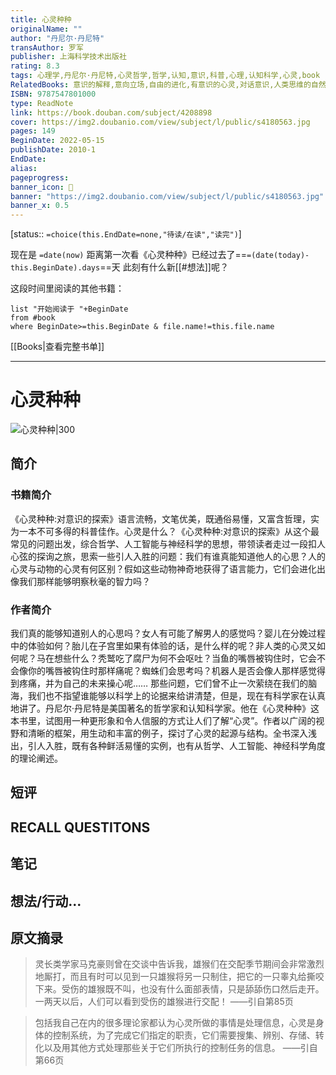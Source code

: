 ```yaml
---
title: 心灵种种
originalName: ""
author: "丹尼尔·丹尼特"
transAuthor: 罗军
publisher: 上海科学技术出版社
rating: 8.3
tags: 心理学,丹尼尔·丹尼特,心灵哲学,哲学,认知,意识,科普,心理,认知科学,心灵,book
RelatedBooks: 意识的解释,意向立场,自由的进化,有意识的心灵,对话意识,人类思维的自然史,IntuitionPumpsandOtherToolsfo...,心我论,意识探秘,心灵哲学
ISBN: 9787547801000
type: ReadNote
link: https://book.douban.com/subject/4208898
cover: https://img2.doubanio.com/view/subject/l/public/s4180563.jpg
pages: 149
BeginDate: 2022-05-15
publishDate: 2010-1
EndDate:
alias:
pageprogress:
banner_icon: 📖
banner: "https://img2.doubanio.com/view/subject/l/public/s4180563.jpg"
banner_x: 0.5
---
```

[status:: `=choice(this.EndDate=none,"待读/在读","读完")`]

现在是 `=date(now)`
距离第一次看《心灵种种》已经过去了==`=(date(today)-this.BeginDate).days`==天
此刻有什么新[[#想法]]呢？


这段时间里阅读的其他书籍：

```dataview
list "开始阅读于 "+BeginDate
from #book 
where BeginDate>=this.BeginDate & file.name!=this.file.name
```

[[Books|查看完整书单]]

---
# 心灵种种

![心灵种种|300](https://img2.doubanio.com/view/subject/l/public/s4180563.jpg)

## 简介
### 书籍简介

《心灵种种:对意识的探索》语言流畅，文笔优美，既通俗易懂，又富含哲理，实为一本不可多得的科普佳作。心灵是什么？《心灵种种:对意识的探索》从这个最常见的问题出发，综合哲学、人工智能与神经科学的思想，带领读者走过一段扣人心弦的探询之旅，思索一些引人入胜的问题：我们有谁真能知道他人的心思？人的心灵与动物的心灵有何区别？假如这些动物神奇地获得了语言能力，它们会进化出像我们那样能够明察秋毫的智力吗？


### 作者简介

我们真的能够知道别人的心思吗？女人有可能了解男人的感觉吗？婴儿在分娩过程中的体验如何？胎儿在子宫里如果有体验的话，是什么样的呢？非人类的心灵又如何呢？马在想些什么？秃鹫吃了腐尸为何不会呕吐？当鱼的嘴唇被钩住时，它会不会像你的嘴唇被钩住时那样痛呢？蜘蛛们会思考吗？机器人是否会像人那样感觉得到疼痛，并为自己的未来操心呢……
那些问题，它们曾不止一次萦绕在我们的脑海，我们也不指望谁能够以科学上的论据来给讲清楚，但是，现在有科学家在认真地讲了。丹尼尔·丹尼特是美国著名的哲学家和认知科学家。他在《心灵种种》这本书里，试图用一种更形象和令人信服的方式让人们了解“心灵”。作者以广阔的视野和清晰的框架，用生动和丰富的例子，探讨了心灵的起源与结构。全书深入浅出，引人入胜，既有各种鲜活易懂的实例，也有从哲学、人工智能、神经科学角度的理论阐述。


## 短评

## RECALL QUESTITONS

## 笔记

## 想法/行动...

## 原文摘录
> 灵长类学家马克豪则曾在交谈中告诉我，雄猴们在交配季节期间会非常激烈地厮打，而且有时可以见到一只雄猴将另一只制住，把它的一只睾丸给撕咬下来。受伤的雄猴既不叫，也没有什么面部表情，只是舔舔伤口然后走开。一两天以后，人们可以看到受伤的雄猴进行交配！
——引自第85页

> 包括我自己在内的很多理论家都认为心灵所做的事情是处理信息，心灵是身体的控制系统，为了完成它们指定的职责，它们需要搜集、辨别、存储、转化以及用其他方式处理那些关于它们所执行的控制任务的信息。
——引自第66页

## 
